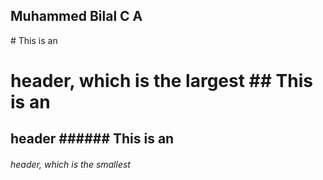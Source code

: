 <h2> Muhammed Bilal C A </h2>
# This is an <h1> header, which is the largest
## This is an <h2> header
###### This is an <h6> header, which is the smallest
